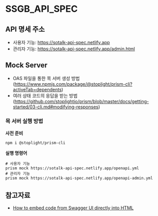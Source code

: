 # SSGB_API_SPEC
## API 명세 주소
- 사용자 기능: https://sotalk-api-spec.netlify.app
- 관리자 기능: https://sotalk-api-spec.netlify.app/admin.html

## Mock Server
- OAS 파일을 통한 목 서버 생성 방법 (https://www.npmjs.com/package/@stoplight/prism-cli?activeTab=dependents)
- 여러 상태 코드의 응답을 받는 방법(https://github.com/stoplightio/prism/blob/master/docs/getting-started/03-cli.md#modifying-responses)

### 목 서버 실행 방법

**사전 준비**
```shell
npm i @stoplight/prism-cli
```
**실행 명령어**
```shell
# 사용자 기능 
prism mock https://sotalk-api-spec.netlify.app/openapi.yml
# 관리자 기능
prism mock https://sotalk-api-spec.netlify.app/openapi-admin.yml
```

## 참고자료
- [How to embed code from Swagger UI directly into HTML](https://swagger.io/docs/open-source-tools/swagger-ui/usage/installation)
